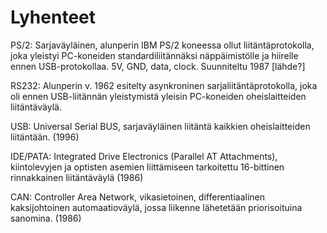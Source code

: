 # Lyhenteet

PS/2: Sarjaväyläinen, alunperin IBM PS/2 koneessa ollut liitäntäprotokolla, joka yleistyi PC-koneiden standardiliitännäksi näppäimistölle ja hiirelle ennen USB-protokollaa. 5V, GND, data, clock. Suunniteltu 1987 [lähde?]

RS232: Alunperin v. 1962 esitelty asynkroninen sarjaliitäntäprotokolla, joka oli ennen USB-liitännän yleistymistä yleisin PC-koneiden oheislaitteiden liitäntäväylä.

USB: Universal Serial BUS, sarjaväyläinen liitäntä kaikkien oheislaitteiden liitäntään. (1996)

IDE/PATA:  Integrated Drive Electronics (Parallel AT Attachments), kiintolevyjen ja optisten asemien liittämiseen tarkoitettu 16-bittinen rinnakkainen liitäntäväylä (1986)

CAN:  Controller Area Network, vikasietoinen, differentiaalinen kaksijohtoinen automaatioväylä, jossa liikenne lähetetään priorisoituina sanomina. (1986)
